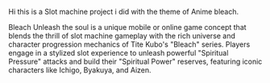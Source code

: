 Hi this is a Slot machine project i did with the theme of Anime bleach.

Bleach Unleash the soul  is a unique mobile or online game concept that blends the thrill of slot machine gameplay with the rich universe and character progression mechanics of Tite Kubo's "Bleach" series. Players engage in a stylized slot experience to unleash powerful "Spiritual Pressure" attacks and build their "Spiritual Power" reserves, featuring iconic characters like Ichigo, Byakuya, and Aizen.
